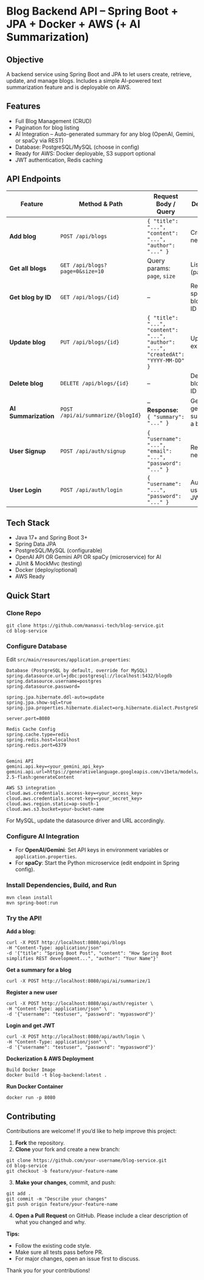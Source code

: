 # Blog Backend API – Spring Boot + JPA + Docker + AWS (+ AI Summarization) 

## Objective
A backend service using Spring Boot and JPA to let users create, retrieve, update, and manage blogs. Includes a simple AI-powered text summarization feature and is deployable on AWS.

## Features
- Full Blog Management (CRUD)  
- Pagination for blog listing  
- AI Integration – Auto-generated summary for any blog (OpenAI, Gemini, or spaCy via REST)  
- Database: PostgreSQL/MySQL (choose in config)  
- Ready for AWS: Docker deployable, S3 support optional  
- JWT authentication, Redis caching

## API Endpoints

| Feature              | Method & Path                       | Request Body / Query                                                                                     | Description                                |
|----------------------|-------------------------------------|---------------------------------------------------------------------------------------------------------|--------------------------------------------|
| **Add blog**         | `POST /api/blogs`                   | `{ "title": "...", "content": "...", "author": "..." }`                                                 | Create a new blog                          |
| **Get all blogs**    | `GET /api/blogs?page=0&size=10`     | Query params: `page`, `size`                                                                            | List blogs (paginated)                     |
| **Get blog by ID**   | `GET /api/blogs/{id}`               | –                                                                                                       | Retrieve a specific blog by its ID         |
| **Update blog**      | `PUT /api/blogs/{id}`               | `{ "title": "...", "content": "...", "author": "...", "createdAt": "YYYY-MM-DD" }`                      | Update an existing blog                    |
| **Delete blog**      | `DELETE /api/blogs/{id}`            | –                                                                                                       | Delete a blog by its ID                    |
| **AI Summarization** | `POST /api/ai/summarize/{blogId}`   | –<br>**Response:**<br>`{ "summary": "..." }`                                                            | Get AI-generated summary for a blog        |
| **User Signup**      | `POST /api/auth/signup`             | `{ "username": "...", "email": "...", "password": "..." }`                                              | Register a new user                        |
| **User Login**       | `POST /api/auth/login`              | `{ "username": "...", "password": "..." }`                                                              | Authenticate user and get JWT token        |


## Tech Stack
- Java 17+ and Spring Boot 3+  
- Spring Data JPA  
- PostgreSQL/MySQL (configurable)  
- OpenAI API OR Gemini API OR spaCy (microservice) for AI  
- JUnit & MockMvc (testing)  
- Docker (deploy/optional)  
- AWS Ready  

## Quick Start

### Clone Repo
```
git clone https://github.com/manasvi-tech/blog-service.git
cd blog-service
```


### Configure Database
Edit `src/main/resources/application.properties`:

```
Database (PostgreSQL by default, override for MySQL)
spring.datasource.url=jdbc:postgresql://localhost:5432/blogdb
spring.datasource.username=postgres
spring.datasource.password=

spring.jpa.hibernate.ddl-auto=update
spring.jpa.show-sql=true
spring.jpa.properties.hibernate.dialect=org.hibernate.dialect.PostgreSQLDialect

server.port=8080

Redis Cache Config
spring.cache.type=redis
spring.redis.host=localhost
spring.redis.port=6379


Gemini API
gemini.api.key=<your_gemini_api_key>
gemini.api.url=https://generativelanguage.googleapis.com/v1beta/models/gemini-2.5-flash:generateContent

AWS S3 integration
cloud.aws.credentials.access-key=<your_access_key>
cloud.aws.credentials.secret-key=<your_secret_key>
cloud.aws.region.static=ap-south-1
cloud.aws.s3.bucket=your-bucket-name

```

For MySQL, update the datasource driver and URL accordingly.

### Configure AI Integration
- For **OpenAI/Gemini**: Set API keys in environment variables or `application.properties`.  
- For **spaCy**: Start the Python microservice (edit endpoint in Spring config).  

### Install Dependencies, Build, and Run

```
mvn clean install
mvn spring-boot:run
```

### Try the API!
**Add a blog:**  

```
curl -X POST http://localhost:8080/api/blogs
-H "Content-Type: application/json"
-d '{"title": "Spring Boot Post", "content": "How Spring Boot simplifies REST development...", "author": "Your Name"}'

```

**Get a summary for a blog**
```
curl -X POST http://localhost:8080/api/ai/summarize/1
```

**Register a new user**
```
curl -X POST http://localhost:8080/api/auth/register \
-H "Content-Type: application/json" \
-d '{"username": "testuser", "password": "mypassword"}'
```

**Login and get JWT**

```
curl -X POST http://localhost:8080/api/auth/login \
-H "Content-Type: application/json" \
-d '{"username": "testuser", "password": "mypassword"}'
```


**Dockerization & AWS Deployment**
```
Build Docker Image
docker build -t blog-backend:latest .
```

**Run Docker Container**
```
docker run -p 8080
```


## Contributing

Contributions are welcome! If you’d like to help improve this project:

1. **Fork** the repository.
2. **Clone** your fork and create a new branch:

```
git clone https://github.com/your-username/blog-service.git
cd blog-service
git checkout -b feature/your-feature-name

```

3. **Make your changes**, commit, and push:

```
git add .
git commit -m "Describe your changes"
git push origin feature/your-feature-name
```

4. **Open a Pull Request** on GitHub. Please include a clear description of what you changed and why.

**Tips:**
- Follow the existing code style.
- Make sure all tests pass before PR.
- For major changes, open an issue first to discuss.

Thank you for your contributions!


